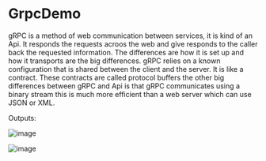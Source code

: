 # GrpcDemo

gRPC is a method of web communication between services, it is kind of an Api.
It responds the requests acroos the web and give responds to the caller back the requested information.
The differences are how  it is set up and how it transports are the big differences.
gRPC relies on a known configuration that is shared between the client and the server. It is like a contract.
These contracts are called protocol buffers the other big differences between gRPC and Api is that gRPC communicates
using a binary stream this is much more efficient than a web server which can use JSON or XML.



Outputs:

![image](https://user-images.githubusercontent.com/71450016/109273813-bf15d680-7823-11eb-80c8-a3a6c2b5d326.png)


![image](https://user-images.githubusercontent.com/71450016/109273618-7bbb6800-7823-11eb-8d66-d0cb69a4f9f1.png)
